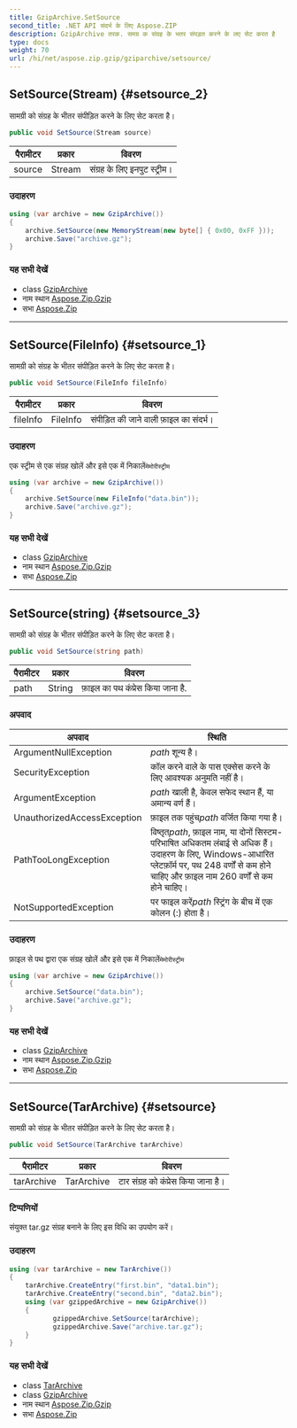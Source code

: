 ```yaml
---
title: GzipArchive.SetSource
second_title: .NET API संदर्भ के लिए Aspose.ZIP
description: GzipArchive तरक. समग्र क संग्रह के भतर संपड़त करने के लए सेट करत है
type: docs
weight: 70
url: /hi/net/aspose.zip.gzip/gziparchive/setsource/
---
```

## SetSource(Stream) {#setsource_2}

सामग्री को संग्रह के भीतर संपीड़ित करने के लिए सेट करता है।

```csharp
public void SetSource(Stream source)
```

| पैरामीटर | प्रकार | विवरण |
| --- | --- | --- |
| source | Stream | संग्रह के लिए इनपुट स्ट्रीम। |

### उदाहरण

```csharp
using (var archive = new GzipArchive())
{
    archive.SetSource(new MemoryStream(new byte[] { 0x00, 0xFF }));
    archive.Save("archive.gz");
}
```

### यह सभी देखें

* class [GzipArchive](../)
* नाम स्थान [Aspose.Zip.Gzip](../../gziparchive/)
* सभा [Aspose.Zip](../../../)

---

## SetSource(FileInfo) {#setsource_1}

सामग्री को संग्रह के भीतर संपीड़ित करने के लिए सेट करता है।

```csharp
public void SetSource(FileInfo fileInfo)
```

| पैरामीटर | प्रकार | विवरण |
| --- | --- | --- |
| fileInfo | FileInfo | संपीड़ित की जाने वाली फ़ाइल का संदर्भ। |

### उदाहरण

एक स्ट्रीम से एक संग्रह खोलें और इसे एक में निकालें`मेमोरीस्ट्रीम`

```csharp
using (var archive = new GzipArchive()) 
{
    archive.SetSource(new FileInfo("data.bin"));
    archive.Save("archive.gz");
}
```

### यह सभी देखें

* class [GzipArchive](../)
* नाम स्थान [Aspose.Zip.Gzip](../../gziparchive/)
* सभा [Aspose.Zip](../../../)

---

## SetSource(string) {#setsource_3}

सामग्री को संग्रह के भीतर संपीड़ित करने के लिए सेट करता है।

```csharp
public void SetSource(string path)
```

| पैरामीटर | प्रकार | विवरण |
| --- | --- | --- |
| path | String | फ़ाइल का पथ कंप्रेस किया जाना है. |

### अपवाद

| अपवाद | स्थिति |
| --- | --- |
| ArgumentNullException | *path* शून्य है। |
| SecurityException | कॉल करने वाले के पास एक्सेस करने के लिए आवश्यक अनुमति नहीं है। |
| ArgumentException | *path* खाली है, केवल सफेद स्थान हैं, या अमान्य वर्ण हैं। |
| UnauthorizedAccessException | फ़ाइल तक पहुंच*path* वर्जित किया गया है। |
| PathTooLongException | विष्तृत*path*, फ़ाइल नाम, या दोनों सिस्टम-परिभाषित अधिकतम लंबाई से अधिक हैं। उदाहरण के लिए, Windows-आधारित प्लेटफ़ॉर्म पर, पथ 248 वर्णों से कम होने चाहिए और फ़ाइल नाम 260 वर्णों से कम होने चाहिए। |
| NotSupportedException | पर फाइल करें*path* स्ट्रिंग के बीच में एक कोलन (:) होता है। |

### उदाहरण

फ़ाइल से पथ द्वारा एक संग्रह खोलें और इसे एक में निकालें`मेमोरीस्ट्रीम`

```csharp
using (var archive = new GzipArchive()) 
{
    archive.SetSource("data.bin");
    archive.Save("archive.gz");
}
```

### यह सभी देखें

* class [GzipArchive](../)
* नाम स्थान [Aspose.Zip.Gzip](../../gziparchive/)
* सभा [Aspose.Zip](../../../)

---

## SetSource(TarArchive) {#setsource}

सामग्री को संग्रह के भीतर संपीड़ित करने के लिए सेट करता है।

```csharp
public void SetSource(TarArchive tarArchive)
```

| पैरामीटर | प्रकार | विवरण |
| --- | --- | --- |
| tarArchive | TarArchive | टार संग्रह को कंप्रेस किया जाना है। |

### टिप्पणियों

संयुक्त tar.gz संग्रह बनाने के लिए इस विधि का उपयोग करें।

### उदाहरण

```csharp
using (var tarArchive = new TarArchive())
{
    tarArchive.CreateEntry("first.bin", "data1.bin");
    tarArchive.CreateEntry("second.bin", "data2.bin");
    using (var gzippedArchive = new GzipArchive())
    {
           gzippedArchive.SetSource(tarArchive);
           gzippedArchive.Save("archive.tar.gz");
    }
}
```

### यह सभी देखें

* class [TarArchive](../../../aspose.zip.tar/tararchive/)
* class [GzipArchive](../)
* नाम स्थान [Aspose.Zip.Gzip](../../gziparchive/)
* सभा [Aspose.Zip](../../../)


